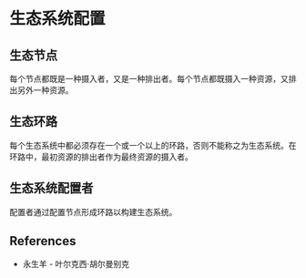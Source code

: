 # 生态系统配置

## 生态节点

每个节点都既是一种摄入者，又是一种排出者。每个节点都既摄入一种资源，又排出另外一种资源。

## 生态环路

每个生态系统中都必须存在一个或一个以上的环路，否则不能称之为生态系统。在环路中，最初资源的排出者作为最终资源的摄入者。

## 生态系统配置者

配置者通过配置节点形成环路以构建生态系统。

## References

- 永生羊 - 叶尔克西·胡尔曼别克
